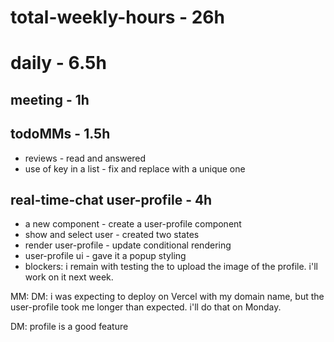 # total-weekly-hours - 26h

# daily - 6.5h

## meeting - 1h

## todoMMs - 1.5h
* reviews - read and answered
* use of key in a list - fix and replace with a unique one

## real-time-chat user-profile - 4h
* a new component - create a user-profile component
* show and select user - created two states
* render user-profile - update conditional rendering
* user-profile ui - gave it a popup styling
* blockers: i remain with testing the to upload the image of the profile. i'll work on it next week.

MM: DM: i was expecting to deploy on Vercel with my domain name, but the user-profile took me longer than expected. i'll do that on Monday.

DM: profile is a good feature



